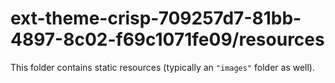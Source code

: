 # ext-theme-crisp-709257d7-81bb-4897-8c02-f69c1071fe09/resources

This folder contains static resources (typically an `"images"` folder as well).
